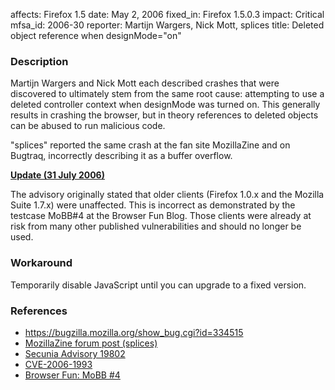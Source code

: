 affects: Firefox 1.5
date: May 2, 2006
fixed_in: Firefox 1.5.0.3
impact: Critical
mfsa_id: 2006-30
reporter: Martijn Wargers, Nick Mott, splices
title: Deleted object reference when designMode="on"

<h3>Description</h3>

<p>Martijn Wargers and Nick Mott each described crashes that were discovered
to ultimately stem from the same root cause: attempting to use a deleted
controller context when designMode was turned on. This generally
results in crashing the browser, but in theory references to deleted objects
can be abused to run malicious code.</p>

<p>"splices" reported the same crash at the fan site MozillaZine
and on Bugtraq, incorrectly describing it as a buffer overflow.</p>

<p><b style="text-decoration: underline;">Update (31 July 2006)</b></p>

<p>The advisory originally stated that older clients (Firefox 1.0.x and the Mozilla
Suite 1.7.x) were unaffected. This is incorrect as demonstrated by the testcase
MoBB#4 at the Browser Fun Blog. Those clients were already at risk from
many other published vulnerabilities and should no longer be used.</p>

<h3>Workaround</h3>

<p>Temporarily disable JavaScript until you can upgrade to a fixed version.</p>

<h3>References</h3>

<ul>
<li><a href="https://bugzilla.mozilla.org/show_bug.cgi?id=334515">
https://bugzilla.mozilla.org/show_bug.cgi?id=334515</a></li>
<li><a class="ex-ref" href="http://forums.mozillazine.org/viewtopic.php?t=408603">MozillaZine forum post (splices)</a></li>
<li><a class="ex-ref" href="http://secunia.com/advisories/19802/">Secunia Advisory 19802</a></li>
<li><a class="ex-ref" href="http://cve.mitre.org/cgi-bin/cvename.cgi?name=CVE-2006-1993">CVE-2006-1993</a></li>
<li><a class="ex-ref" href="http://browserfun.blogspot.com/2006/07/mobb-4-mozilla-firefox-designmode.html">
Browser Fun: MoBB #4</a></li>
</ul>



